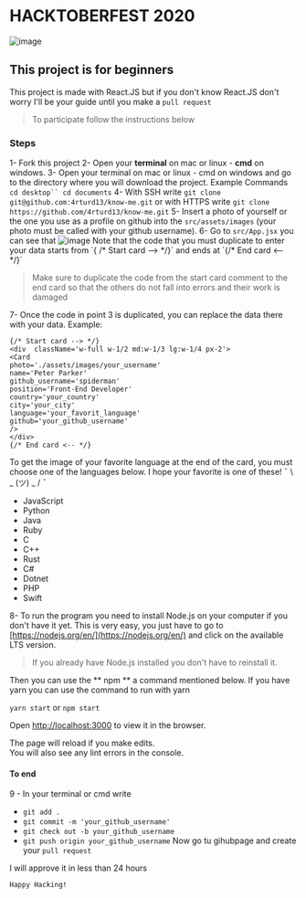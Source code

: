 # HACKTOBERFEST 2020

![image](https://res.cloudinary.com/dargjxuh5/image/upload/v1603492320/logos/HF2020_Events_640x360_Centered_k5avto.png)

## This project is for beginners

This project is made with React.JS but if you don't know React.JS don't worry I'll be your guide until you make a `pull request`

> To participate follow the instructions below

### Steps

1- Fork this project
2- Open your **terminal** on mac or linux - **cmd** on windows.
3- Open your terminal on mac or linux - cmd on windows and go to the directory where you will download the project. Example Commands ` cd desktop`` cd documents `
4- With SSH write `git clone git@github.com:4rturd13/know-me.git` or with HTTPS write `git clone https://github.com/4rturd13/know-me.git`
5- Insert a photo of yourself or the one you use as a profile on github into the `src/assets/images` (your photo must be called with your github username).
6- Go to `src/App.jsx` you can see that
![image](<[https://res.cloudinary.com/dargjxuh5/image/upload/v1603493986/logos/code_p9yck9.png](https://res.cloudinary.com/dargjxuh5/image/upload/v1603493986/logos/code_p9yck9.png)>)
Note that the code that you must duplicate to enter your data starts from `{ /* Start card --> */}` and ends at `{/* End card <-- */}`

> Make sure to duplicate the code from the start card comment to the end card so that the others do not fall into errors and their work is damaged

7- Once the code in point 3 is duplicated, you can replace the data there with your data.
Example:

```
{/* Start card --> */}
<div  className='w-full w-1/2 md:w-1/3 lg:w-1/4 px-2'>
<Card
photo='./assets/images/your_username'
name='Peter Parker'
github_username='spiderman'
position='Front-End Developer'
country='your_country'
city='your_city'
language='your_favorit_language'
github='your_github_username'
/>
</div>
{/* End card <-- */}
```

To get the image of your favorite language at the end of the card, you must choose one of the languages below.
I hope your favorite is one of these! ¯ \ _ (ツ) _ / ¯

- JavaScript
- Python
- Java
- Ruby
- C
- C++
- Rust
- C#
- Dotnet
- PHP
- Swift

8- To run the program you need to install Node.js on your computer if you don't have it yet. This is very easy, you just have to go to [https://nodejs.org/en/](https://nodejs.org/en/) and click on the available LTS version.

> If you already have Node.js installed you don't have to reinstall it.

Then you can use the ** npm ** a command mentioned below. If you have yarn you can use the command to run with yarn

`yarn start` or `npm start`

Open [http://localhost:3000](http://localhost:3000) to view it in the browser.

The page will reload if you make edits.<br />
You will also see any lint errors in the console.

#### To end

9 - In your terminal or cmd write

- `git add .`
- `git commit -m 'your_github_username'`
- `git check out -b your_github_username`
- `git push origin your_github_username`
  Now go tu gihubpage and create your `pull request`

I will approve it in less than 24 hours

`Happy Hacking!`
